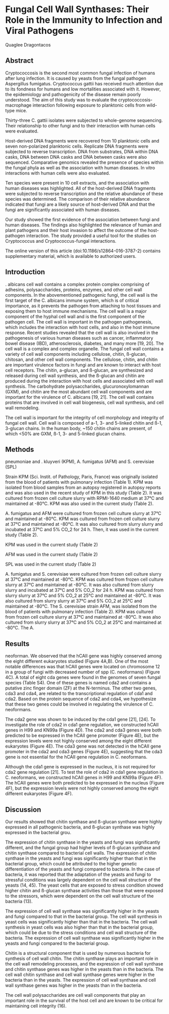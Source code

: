 # Fungal Cell Wall Synthases: Their Role in the Immunity to Infection and Viral Pathogens
Quaglee Dragontacos


## Abstract
Cryptococcosis is the second most common fungal infection of humans after lung infection. It is caused by yeasts from the fungal pathogen Aspergillus fumigatus. Cryptococcus gattii has received much attention due to its fondness for humans and low mortalities associated with it. However, the epidemiology and pathogenicity of the disease remain poorly understood. The aim of this study was to evaluate the cryptococcosis-macrophage interaction following exposure to planktonic cells from wild-type mice.

Thirty-three C. gattii isolates were subjected to whole-genome sequencing. Their relationship to other fungi and to their interaction with human cells were evaluated.

Host-derived DNA fragments were recovered from 10 planktonic cells and seven non-polarized planktonic cells. Replicate DNA fragments were subjected to reverse transcription. DNA from substrates, DNA within DNA casks, DNA between DNA casks and DNA between casks were also sequenced. Comparative genomics revealed the presence of species within the fungal phyla as well as the association with human diseases. In vitro interactions with human cells were also evaluated.

Ten species were present in 10 cell extracts, and the association with human diseases was highlighted. All of the host-derived DNA fragments were subjected to reverse transcription and the relative abundance of these species was determined. The comparison of their relative abundance indicated that fungi are a likely source of host-derived DNA and that the fungi are significantly associated with human diseases.

Our study showed the first evidence of the association between fungi and human diseases. The findings also highlighted the relevance of human and plant pathogens and their host invasion to affect the outcome of the host-pathogen interaction. The study provided a useful tool for the studies on Cryptococcus and Cryptococcus-fungal interactions.

The online version of this article (doi:10.1186/s12864-016-3787-2) contains supplementary material, which is available to authorized users.


## Introduction

. albicans cell wall contains a complex protein complex comprising of adhesins, polysaccharides, proteins, enzymes, and other cell wall components. In the abovementioned pathogenic fungi, the cell wall is the first target of the C. albicans immune system, which is of critical importance, as it prevents the pathogen from attaching to host tissues and exposing them to host immune mechanisms. The cell wall is a major component of the hyphal cell wall and is the first component of the pathogen cell. The cell wall is important in the pathogen pathogenesis, which includes the interaction with host cells, and also in the host immune response. Recent studies revealed that the cell wall is also involved in the pathogenesis of various human diseases such as cancer, inflammatory bowel disease (IBD), atherosclerosis, diabetes, and many more [19, 20]. The cell wall is a complex and complex organelle. The fungal cell wall contains a variety of cell wall components including cellulose, chitin, ß-glucan, chitosan, and other cell wall components. The cellulose, chitin, and chitin are important virulence factors in fungi and are known to interact with host cell receptors. The chitin, a-glucan, and ß-glucan, are synthesized and released during cell wall synthesis, and the ß-glucan and chitin are produced during the interaction with host cells and associated with cell wall synthesis. The carbohydrate polysaccharides, glucuronoxylomannan (GXM), and chitin are the most abundant cell wall components and are important for the virulence of C. albicans [19, 21]. The cell wall contains proteins that are involved in cell wall biogenesis, cell wall synthesis, and cell wall remodeling.

The cell wall is important for the integrity of cell morphology and integrity of fungal cell wall. Cell wall is composed of a-1, 3- and 5-linked chitin and ß-1, 3-glucan chains. In the human body, ~150 chitin chains are present, of which <50% are GXM, ß-1, 3- and 5-linked glucan chains.


## Methods
pneumoniae and . kluyveri (KPM), A. fumigatus (AFM) and S. cerevisiae (SPL)

Strain KPM (Sci. Instit. of Pathology, Paris, France) was originally isolated from the blood of patients with pulmonary infection (Table 1). KPM was isolated from blood samples from an autopsy registered in autopsy reports and was also used in the recent study of KPM in this study (Table 2). It was cultured from frozen cell culture slurry with RPMI-1640 medium at 37°C and maintained at -80°C. KPM was also used in the current study (Table 2).

A. fumigatus and AFM were cultured from frozen cell culture slurry at 37°C and maintained at -80°C. KPM was cultured from frozen cell culture slurry at 37°C and maintained at -80°C. It was also cultured from slurry slurry and incubated at 37°C and 5% CO_2 for 24 h. Then, it was used in the current study (Table 2).

KPM was used in the current study (Table 2)

AFM was used in the current study (Table 2)

SPL was used in the current study (Table 2)

A. fumigatus and S. cerevisiae were cultured from frozen cell culture slurry at 37°C and maintained at -80°C. KPM was cultured from frozen cell culture slurry at 37°C and maintained at -80°C. It was also cultured from slurry slurry and incubated at 37°C and 5% CO_2 for 24 h. KPM was cultured from slurry slurry at 37°C and 5% CO_2 at 25°C and maintained at -80°C. It was also cultured from slurry slurry at 37°C and 5% CO_2 at 25°C and maintained at -80°C. The S. cerevisiae strain AFM, was isolated from the blood of patients with pulmonary infection (Table 2). KPM was cultured from frozen cell culture slurry at 37°C and maintained at -80°C. It was also cultured from slurry slurry at 37°C and 5% CO_2 at 25°C and maintained at -80°C. The A.


## Results
neoforman. We observed that the hCAII gene was highly conserved among the eight different eukaryotes studied (Figure 4A,B). One of the most notable differences was that hCAII genes were located on chromosome 12 in a group of fungi with decreased number of spp (C. neoformans) (Figure 4C). A total of eight cda genes were found in the genomes of seven fungal species (Table S4). One of these genes is named cda2 and contains a putative zinc finger domain (ZF) at the N-terminus. The other two genes, cda3 and cda4, are related to the transcriptional regulation of cda1 and cda2. Based on the protein sequence of cda2 and cda4, we hypothesize that these two genes could be involved in regulating the virulence of C. neoformans.

The cda2 gene was shown to be induced by the cda1 gene [21], [24]. To investigate the role of cda2 in cda1 gene regulation, we constructed hCAII genes in H99 and KN99a (Figure 4D). The cda2 and cda3 genes were both predicted to be expressed in the hCAII gene promoter (Figure 4E), but the expression levels were not highly conserved among the eight different eukaryotes (Figure 4E). The cda3 gene was not detected in the hCAII gene promoter in the cda2 and cda3 genes (Figure 4E), suggesting that the cda3 gene is not essential for the hCAII gene regulation in C. neoformans.

Although the cda1 gene is expressed in the nucleus, it is not required for cda2 gene regulation [21]. To test the role of cda2 in cda1 gene regulation in C. neoformans, we constructed hCAII genes in H99 and KN99a (Figure 4F). The hCAII genes were both predicted to be expressed in the nucleus (Figure 4F), but the expression levels were not highly conserved among the eight different eukaryotes (Figure 4F).


## Discussion
Our results showed that chitin synthase and ß-glucan synthase were highly expressed in all pathogenic bacteria, and ß-glucan synthase was highly expressed in the bacterial grou.

The expression of chitin synthase in the yeasts and fungi was significantly different, and the fungal group had higher levels of ß-glucan synthase and chitin synthase compared to bacterial cell walls. The expression of chitin synthase in the yeasts and fungi was significantly higher than that in the bacterial group, which could be attributed to the higher genetic differentiation of the yeasts and fungi compared to bacteria. In the case of bacteria, it was reported that the adaptation of the yeasts and fungi to stressful conditions was largely dependent on the cell wall structure of the yeasts (14, 45). The yeast cells that are exposed to stress condition showed higher chitin and ß-glucan synthase activities than those that were exposed to the stressors, which were dependent on the cell wall structure of the bacteria (13).

The expression of cell wall synthase was significantly higher in the yeasts and fungi compared to that in the bacterial group. The cell wall synthesis in yeast cells was significantly higher than that in the bacteria. The cell wall synthesis in yeast cells was also higher than that in the bacterial group, which could be due to the stress conditions and cell wall structure of the bacteria. The expression of cell wall synthase was significantly higher in the yeasts and fungi compared to the bacterial group.

Chitin is a structural component that is used by numerous bacteria for synthesis of cell wall chitin. The chitin synthase plays an important role in the cell wall remodeling processes, and the expression of cell wall synthase and chitin synthase genes was higher in the yeasts than in the bacteria. The cell wall chitin synthase and cell wall synthase genes were higher in the bacteria than in the yeasts. The expression of cell wall synthase and cell wall synthase genes was higher in the yeasts than in the bacteria.

The cell wall polysaccharides are cell wall components that play an important role in the survival of the host cell and are known to be critical for maintaining cell integrity (16).
